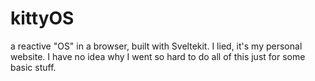 # kittyOS
a reactive "OS" in a browser, built with Sveltekit.
I lied, it's my personal website. I have no idea why I went so hard to do all of this just for some basic stuff.